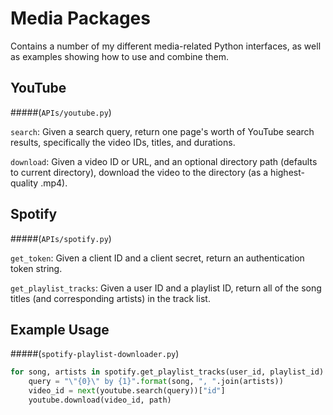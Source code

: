 # Media Packages

Contains a number of my different media-related Python interfaces, as well as examples showing how to use and combine them.


## YouTube
#####(`APIs/youtube.py`)

`search`: Given a search query, return one page's worth of YouTube search results, specifically the video IDs, titles, and durations.

`download`: Given a video ID or URL, and an optional directory path (defaults to current directory), download the video to the directory (as a highest-quality .mp4).


## Spotify
#####(`APIs/spotify.py`)

`get_token`: Given a client ID and a client secret, return an authentication token string.

`get_playlist_tracks`: Given a user ID and a playlist ID, return all of the song titles (and corresponding artists) in the track list.


## Example Usage
#####(`spotify-playlist-downloader.py`)
```python
for song, artists in spotify.get_playlist_tracks(user_id, playlist_id):
	query = "\"{0}\" by {1}".format(song, ", ".join(artists))
	video_id = next(youtube.search(query))["id"]
	youtube.download(video_id, path)
```
